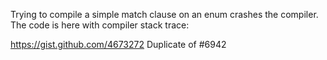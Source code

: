 Trying to compile a simple match clause on an enum crashes the compiler.
The code is here with compiler stack trace:

https://gist.github.com/4673272
Duplicate of #6942
